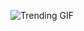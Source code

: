 
<!-- GIF_SECTION -->
![Trending GIF](https://media2.giphy.com/media/v1.Y2lkPThiYjIxNzcyNTNmZWV3OHRtdDFiN2c2Mjl5bjhqMXlqbzJwNzg5a2EzeWtoeWZwZCZlcD12MV9naWZzX3NlYXJjaCZjdD1n/khMQDMRqOBEToISmyp/giphy.gif)
<!-- END_GIF_SECTION -->
